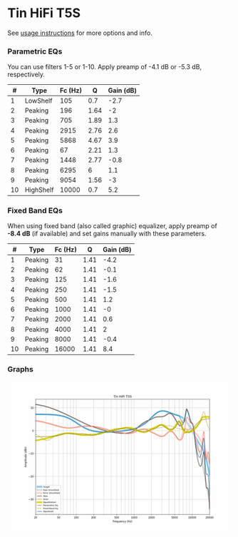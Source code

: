 # Tin HiFi T5S
See [usage instructions](https://github.com/jaakkopasanen/AutoEq#usage) for more options and info.

### Parametric EQs
You can use filters 1-5 or 1-10. Apply preamp of -4.1 dB or -5.3 dB, respectively.

|   # | Type      |   Fc (Hz) |    Q |   Gain (dB) |
|-----|-----------|-----------|------|-------------|
|   1 | LowShelf  |       105 | 0.7  |        -2.7 |
|   2 | Peaking   |       196 | 1.64 |        -2   |
|   3 | Peaking   |       705 | 1.89 |         1.3 |
|   4 | Peaking   |      2915 | 2.76 |         2.6 |
|   5 | Peaking   |      5868 | 4.67 |         3.9 |
|   6 | Peaking   |        67 | 2.21 |         1.3 |
|   7 | Peaking   |      1448 | 2.77 |        -0.8 |
|   8 | Peaking   |      6295 | 6    |         1.1 |
|   9 | Peaking   |      9054 | 1.56 |        -3   |
|  10 | HighShelf |     10000 | 0.7  |         5.2 |

### Fixed Band EQs
When using fixed band (also called graphic) equalizer, apply preamp of **-8.4 dB** (if available) and set gains manually with these parameters.

|   # | Type    |   Fc (Hz) |    Q |   Gain (dB) |
|-----|---------|-----------|------|-------------|
|   1 | Peaking |        31 | 1.41 |        -4.2 |
|   2 | Peaking |        62 | 1.41 |        -0.1 |
|   3 | Peaking |       125 | 1.41 |        -1.6 |
|   4 | Peaking |       250 | 1.41 |        -1.5 |
|   5 | Peaking |       500 | 1.41 |         1.2 |
|   6 | Peaking |      1000 | 1.41 |        -0   |
|   7 | Peaking |      2000 | 1.41 |         0.6 |
|   8 | Peaking |      4000 | 1.41 |         2   |
|   9 | Peaking |      8000 | 1.41 |        -0.4 |
|  10 | Peaking |     16000 | 1.41 |         8.4 |

### Graphs
![](./Tin%20HiFi%20T5S.png)
